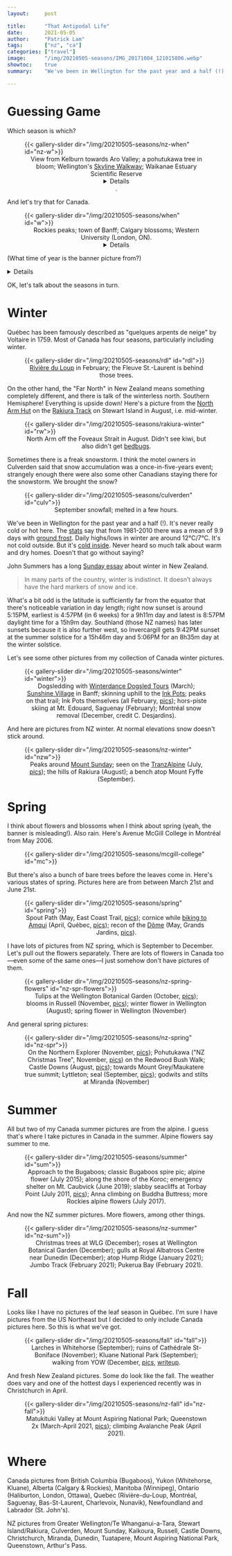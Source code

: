 ```yaml
---
layout:     post

title:      "That Antipodal Life"
date:       2021-05-05
author:     "Patrick Lam"
tags:       ["nz", "ca"]
categories: ["travel"]
image:      "/img/20210505-seasons/IMG_20171004_121015806.webp"
showtoc:    true
summary:    "We've been in Wellington for the past year and a half (!). It's never really cold or hot here. How does that compare to Canada?"

---
```


<style>
.post-heading h1  { color: white; }
.meta { color: white; }
</style>

# Guessing Game

Which season is which?

<figure>
{{< gallery-slider dir="/img/20210505-seasons/nz-when" id="nz-w">}}
<figcaption style="text-align:center">View from Kelburn towards Aro Valley; a pohutukawa tree in bloom; Wellington's <a href="https://wellington.govt.nz/recreation/outdoors/walks-and-walkways/beyond-the-city/skyline-walkway">Skyline Walkway</a>; Waikanae Estuary Scientific Reserve <details>(October 2020, December 2020, July 2020, March 2021)</details>.</figcaption>
</figure>

And let's try that for Canada.
<figure>
{{< gallery-slider dir="/img/20210505-seasons/when" id="w">}}
<figcaption style="text-align:center">Rockies peaks; town of Banff; Calgary blossoms; Western University (London, ON). <details>August, February, May, November</details>
</figure>

(What time of year is the banner picture from?)<details>October in Waterloo!</details>

OK, let's talk about the seasons in turn.

# Winter

Qu&eacute;bec has been famously described as "quelques arpents de neige" by Voltaire in 1759. Most of Canada
has four seasons, particularly including winter.

<figure>
{{< gallery-slider dir="/img/20210505-seasons/rdl" id="rdl">}}
<figcaption style="text-align:center"><a href="https://www.google.com/maps/@47.8507605,-69.545061,3a,75y,299.56h,99.17t/data=!3m7!1e1!3m5!1s-NxVFEMgxrz4j3bhhtoz_A!2e0!6shttps:%2F%2Fstreetviewpixels-pa.googleapis.com%2Fv1%2Fthumbnail%3Fpanoid%3D-NxVFEMgxrz4j3bhhtoz_A%26cb_client%3Dmaps_sv.tactile.gps%26w%3D203%26h%3D100%26yaw%3D120.28755%26pitch%3D0%26thumbfov%3D100!7i13312!8i6656">Rivi&egrave;re du Loup</a> in February; the Fleuve St.-Laurent is behind those trees.</figcaption>
</figure>

On the other hand, the "Far North" in New Zealand means something completely different, and there is talk of the winterless north.
Southern Hemisphere! Everything is upside down! Here's a picture from the [North Arm Hut](https://gallery.patricklam.ca/index.php?/category/1242) on the [Rakiura Track](https://www.doc.govt.nz/parks-and-recreation/places-to-go/southland/places/stewart-island-rakiura/rakiura-national-park/things-to-do/rakiura-track/) on Stewart Island in August, i.e. mid-winter.

<figure>
{{< gallery-slider dir="/img/20210505-seasons/rakiura-winter" id="rw">}}
<figcaption style="text-align:center">North Arm off the Foveaux Strait in August. Didn't see kiwi, but also didn't get <a href="https://www.stuff.co.nz/travel/travel-troubles/124416440/stewart-island-visitor-disappointed-by-visit-to-bed-bug-infested-doc-hut-on-rakiura-track">bedbugs</a>.</figcaption>
</figure>

Sometimes there is a freak snowstorm. I think the motel owners in Culverden said that snow accumulation was a once-in-five-years event; strangely enough there were also some other Canadians staying there for the snowstorm. We brought the snow?
<figure>
{{< gallery-slider dir="/img/20210505-seasons/culverden" id="culv">}}
<figcaption style="text-align:center">September snowfall; melted in a few hours.</figcaption>
</figure>

We've been in Wellington for the past year and a half (!). It's never really cold or hot here. The [stats](https://figure.nz/chart/xhIApPqblK6MAEwe-nkqHicisBmJQ7C9W) say that from 1981-2010 there was a mean of 9.9 days with [ground frost](https://about.metservice.com/our-company/learning-centre/frost/). Daily highs/lows in winter are around 12°C/7°C. It's not cold outside. But it's [cold inside](https://www.lostinsilverfern.com/2018/08/06/surviving-winter-in-wellington/). Never heard so much talk about warm and dry homes. Doesn't that go without saying?

John Summers has a long [Sunday essay](https://thespinoff.co.nz/the-sunday-essay/16-05-2021/sunday-essay-the-winter-wonder-land/) about winter in New Zealand.

> In many parts of the country, winter is indistinct. It doesn’t always have the hard markers of snow and ice.

What's a bit odd is the latitude is sufficiently far from the equator that there's noticeable variation in day length; right now sunset is around 5:15PM, earliest is 4:57PM (in 6 weeks) for a 9h11m day and latest is 8:57PM daylight time for a 15h9m day. Southland (those NZ names) has later sunsets because it is also further west, so Invercargill gets 9:42PM sunset at the summer solstice for a 15h46m day and 5:06PM for an 8h35m day at the winter solstice.

Let's see some other pictures from my collection of Canada winter pictures.

<figure>
{{< gallery-slider dir="/img/20210505-seasons/winter" id="winter">}}
<figcaption style="text-align:center">Dogsledding with <a href="https://www.winterdance.com">Winterdance Dogsled Tours</a> (March); <a href="https://www.skibanff.com/">Sunshine Village</a> in Banff; skinning uphill to the <a href="https://www.pc.gc.ca/en/pn-np/ab/banff/activ/randonee-hiking/banff#Johnston">Ink Pots</a>; peaks on that trail; Ink Pots themselves (all February, <a href="https://gallery.patricklam.ca/index.php?/category/1100">pics</a>); hors-piste skiing at Mt. Edouard, Saguenay (February); Montr&eacute;al snow removal (December, credit C.&nbsp;Desjardins).</figcaption>
</figure>

And here are pictures from NZ winter. At normal elevations snow doesn't stick around.

<figure>
{{< gallery-slider dir="/img/20210505-seasons/nz-winter" id="nzw">}}
<figcaption style="text-align:center">Peaks around <a href="https://www.doc.govt.nz/parks-and-recreation/places-to-go/canterbury/places/hakatere-conservation-park/things-to-do/tracks/mount-sunday-track/">Mount Sunday</a>; seen on the <a href="https://www.greatjourneysofnz.co.nz/tranzalpine/">TranzAlpine</a> (July, <a href="https://gallery.patricklam.ca/index.php?/category/1227">pics</a>); the hills of Rakiura (August); a bench atop Mount Fyffe (September).</figcaption>
</figure>

# Spring

I think about flowers and blossoms when I think about spring (yeah, the banner is misleading!). Also rain. Here's Avenue McGill College in Montr&eacute;al from May 2006.

<figure>
{{< gallery-slider dir="/img/20210505-seasons/mcgill-college" id="mc">}}
</figure>

But there's also a bunch of bare trees before the leaves come in. Here's various states of spring. Pictures here are from between March 21st and June 21st.
<figure>
{{< gallery-slider dir="/img/20210505-seasons/spring" id="spring">}}
<figcaption style="text-align:center">Spout Path (May, East Coast Trail, <a href="https://gallery.patricklam.ca/index.php?/category/909">pics</a>); cornice while <a href="https://patricklam.ca/post/20180406-biking-to-amqui/">biking to Amqui</a> (April, Qu&eacute;bec, <a href="https://gallery.patricklam.ca/index.php?/category/1150">pics</a>); recon of the <a href="https://www.mountainproject.com/area/106142037/le-dome">D&ocirc;me</a> (May, Grands Jardins, <a href="https://gallery.patricklam.ca/index.php?/category/1090">pics</a>).</figcaption>
</figure>

I have lots of pictures from NZ spring, which is September to December. Let's pull out the flowers separately. There are lots of flowers in Canada too&mdash;even some of the same ones&mdash;I just somehow don't have pictures of them.
<figure>
{{< gallery-slider dir="/img/20210505-seasons/nz-spring-flowers" id="nz-spr-flowers">}}
<figcaption style="text-align:center">Tulips at the Wellington Botanical Garden (October, <a href="https://gallery.patricklam.ca/index.php?/category/1286">pics</a>); blooms in Russell (November, <a href="https://gallery.patricklam.ca/index.php?/category/1296">pics</a>); winter flower in Wellington (August); spring flower in Wellington (November)</figcaption>
</figure>

And general spring pictures:
<figure>
{{< gallery-slider dir="/img/20210505-seasons/nz-spring" id="nz-spr">}}
<figcaption style="text-align:center">On the Northern Explorer (November, <a href="https://gallery.patricklam.ca/index.php?/category/1294">pics</a>); Pohutukawa ("NZ Christmas Tree", November, <a href="https://gallery.patricklam.ca/index.php?/category/1316">pics</a>) on the Redwood Bush Walk; Castle Downs (August, <a href="https://gallery.patricklam.ca/index.php?/category/1275">pics</a>); towards Mount Grey/Maukatere true summit; Lyttleton; seal (September, <a href="https://gallery.patricklam.ca/index.php?/category/1282">pics</a>); godwits and stilts at Miranda (November) </figcaption>
</figure>

# Summer
All but two of my Canada summer pictures are from the alpine. I guess that's where I take pictures in Canada in the summer. Alpine flowers say summer to me.
<figure>
{{< gallery-slider dir="/img/20210505-seasons/summer" id="sum">}}
<figcaption style="text-align:center">Approach to the Bugaboos; classic Bugaboos spire pic; alpine flower (July 2015); along the shore of the Koroc; emergency shelter on Mt. Caubvick (June 2019); slabby seacliffs at Torbay Point (July 2011, <a href="https://gallery.patricklam.ca/index.php?/category/961">pics</a>); Anna climbing on Buddha Buttress; more Rockies alpine flowers (July 2017).</figcaption>
</figure>

And now the NZ summer pictures. More flowers, among other things.
<figure>
{{< gallery-slider dir="/img/20210505-seasons/nz-summer" id="nz-sum">}}
<figcaption style="text-align:center">Christmas trees at WLG (December); roses at Wellington Botanical Garden (December); gulls at Royal Albatross Centre near Dunedin (December); atop Hump Ridge (January 2021); Jumbo Track (February 2021); Pukerua Bay (February 2021).</figcaption>
</figure>

# Fall

Looks like I have no pictures of the leaf season in Qu&eacute;bec. I'm sure I have pictures from the US Northeast but I decided to only include Canada pictures here. So this is what we've got.
<figure>
{{< gallery-slider dir="/img/20210505-seasons/fall" id="fall">}}
<figcaption style="text-align:center">Larches in Whitehorse (September); ruins of Cath&eacute;drale St-Boniface (November); Kluane National Park (September); walking from YOW (December, <a href="https://gallery.patricklam.ca/index.php?/category/1209">pics</a>, <a href="post/20191212-ottawa/">writeup</a>.</figcaption>
</figure>

And fresh New Zealand pictures. Some do look like the fall. The weather does vary and one of the hottest days I experienced recently was in Christchurch in April.
<figure>
{{< gallery-slider dir="/img/20210505-seasons/nz-fall" id="nz-fall">}}
<figcaption style="text-align:center">Matukituki Valley at Mount Aspiring National Park; Queenstown 2x (March-April 2021, <a href="https://gallery.patricklam.ca/index.php?/category/1300">pics</a>); climbing Avalanche Peak (April 2021).</figcaption>
</figure>

# Where

Canada pictures from British Columbia (Bugaboos), Yukon (Whitehorse, Kluane), Alberta (Calgary & Rockies), Manitoba (Winnipeg), Ontario (Haliburton, London, Ottawa), Quebec (Rivi&egrave;re-du-Loup, Montr&eacute;al, Saguenay, Bas-St-Laurent, Charlevoix, Nunavik), Newfoundland and Labrador (St. John's).

NZ pictures from Greater Wellington/Te Whanganui-a-Tara, Stewart Island/Rakiura, Culverden, Mount Sunday, Kaikoura, Russell, Castle Downs, Christchurch, Miranda, Dunedin, Tuatapere, Mount Aspiring National Park, Queenstown, Arthur's Pass.